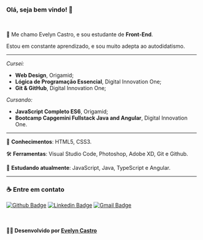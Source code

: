### Olá, seja bem vindo! 👋
&nbsp;

💬 Me chamo Evelyn Castro, e sou estudante de **Front-End**.
&nbsp; 

Estou em constante aprendizado, e sou muito adepta ao autodidatismo.
&nbsp;

---

*Cursei:*
- **Web Design**, Origamid;
- **Lógica de Programação Essencial**, Digital Innovation One;
- **Git & GitHub**, Digital Innovation One;
&nbsp;

*Cursando:*
- **JavaScript Completo ES6**, Origamid;
- **Bootcamp Capgemini Fullstack Java and Angular**, Digital Innovation One.
&nbsp;
---


🚀 **Conhecimentos**: HTML5, CSS3.

🛠️ **Ferramentas**: Visual Studio Code, Photoshop, Adobe XD, Git e Github.

🌱 **Estudando atualmente**:  JavaScript, Java, TypeScript e Angular.


---

### ☕ Entre em contato

[![Github Badge](https://img.shields.io/badge/-Github-000?style=flat-square&logo=Github&logoColor=white&link=https://github.com/evycastro)](https://github.com/evycastro)
   [![Linkedin Badge](https://img.shields.io/badge/-LinkedIn-blue?style=flat-square&logo=Linkedin&logoColor=white&link=https://www.linkedin.com/in/evelyn-ferreira-25b710218//)](https://www.linkedin.com/in/evelyn-ferreira-25b710218//)
   [![Gmail Badge](https://img.shields.io/badge/Gmail-D14836?style=square&logo=gmail&logoColor=white&link=mailto:evycastro8@gmail.com)](mailto:evycastro8@gmail.com)




&nbsp;

#### 👩‍💻 **Desenvolvido por [Evelyn Castro](https://github.com/evycastro)** ####



 
